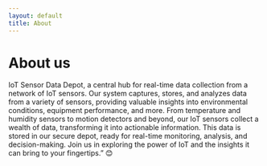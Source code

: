 ```yaml
---
layout: default
title: About
---
```

# About us
IoT Sensor Data Depot, a central hub for real-time data collection from a network of IoT sensors. Our system captures, stores, and analyzes data from a variety of sensors, providing valuable insights into environmental conditions, equipment performance, and more. From temperature and humidity sensors to motion detectors and beyond, our IoT sensors collect a wealth of data, transforming it into actionable information. This data is stored in our secure depot, ready for real-time monitoring, analysis, and decision-making. Join us in exploring the power of IoT and the insights it can bring to your fingertips.” 😊